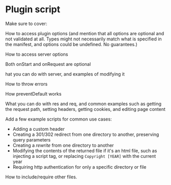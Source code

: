 # Plugin script

Make sure to cover:

How to access plugin options (and mention that all options are optional and not validated at all. Types might not necessarily match what is specified in the manifest, and options could be undefined. No guarantees.)

How to access server options

Both onStart and onRequest are optional

hat you can do with server, and examples of modifying it

How to throw errors

How preventDefault works 

What you can do with res and req, and common examples such as getting the request path, setting headers, getting cookies, and editing page content

Add a few example scripts for common use cases:
- Adding a custom header
- Creating a 301/302 redirect from one directory to another, preserving query parameters
- Creating a _rewrite_ from one directory to another
- Modifying the contents of the returned file if it's an html file, such as injecting a script tag, or replacing `Copyright [YEAR]` with the current year
- Requiring http authentication for only a specific directory or file

How to include/require other files.